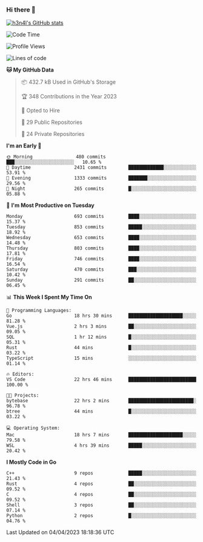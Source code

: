 ### Hi there 👋

[![h3n4l's GitHub stats](https://github-readme-stats.vercel.app/api?username=h3n4l&count_private=true&show_icons=true&theme=radical)](https://github.com/h3n4l/github-readme-stats)

<!--START_SECTION:waka-->
![Code Time](http://img.shields.io/badge/Code%20Time-1%2C104%20hrs%2037%20mins-blue)

![Profile Views](http://img.shields.io/badge/Profile%20Views-0-blue)

![Lines of code](https://img.shields.io/badge/From%20Hello%20World%20I%27ve%20Written-2.7%20million%20lines%20of%20code-blue)

**🐱 My GitHub Data** 

> 📦 432.7 kB Used in GitHub's Storage 
 > 
> 🏆 348 Contributions in the Year 2023
 > 
> 💼 Opted to Hire
 > 
> 📜 29 Public Repositories 
 > 
> 🔑 24 Private Repositories 
 > 
**I'm an Early 🐤** 

```text
🌞 Morning                480 commits         ███░░░░░░░░░░░░░░░░░░░░░░   10.65 % 
🌆 Daytime                2431 commits        █████████████░░░░░░░░░░░░   53.91 % 
🌃 Evening                1333 commits        ███████░░░░░░░░░░░░░░░░░░   29.56 % 
🌙 Night                  265 commits         █░░░░░░░░░░░░░░░░░░░░░░░░   05.88 % 
```
📅 **I'm Most Productive on Tuesday** 

```text
Monday                   693 commits         ████░░░░░░░░░░░░░░░░░░░░░   15.37 % 
Tuesday                  853 commits         █████░░░░░░░░░░░░░░░░░░░░   18.92 % 
Wednesday                653 commits         ████░░░░░░░░░░░░░░░░░░░░░   14.48 % 
Thursday                 803 commits         ████░░░░░░░░░░░░░░░░░░░░░   17.81 % 
Friday                   746 commits         ████░░░░░░░░░░░░░░░░░░░░░   16.54 % 
Saturday                 470 commits         ███░░░░░░░░░░░░░░░░░░░░░░   10.42 % 
Sunday                   291 commits         ██░░░░░░░░░░░░░░░░░░░░░░░   06.45 % 
```


📊 **This Week I Spent My Time On** 

```text
💬 Programming Languages: 
Go                       18 hrs 30 mins      ████████████████████░░░░░   81.28 % 
Vue.js                   2 hrs 3 mins        ██░░░░░░░░░░░░░░░░░░░░░░░   09.05 % 
SQL                      1 hr 12 mins        █░░░░░░░░░░░░░░░░░░░░░░░░   05.31 % 
Rust                     44 mins             █░░░░░░░░░░░░░░░░░░░░░░░░   03.22 % 
TypeScript               15 mins             ░░░░░░░░░░░░░░░░░░░░░░░░░   01.14 % 

🔥 Editors: 
VS Code                  22 hrs 46 mins      █████████████████████████   100.00 % 

🐱‍💻 Projects: 
bytebase                 22 hrs 2 mins       ████████████████████████░   96.78 % 
btree                    44 mins             █░░░░░░░░░░░░░░░░░░░░░░░░   03.22 % 

💻 Operating System: 
Mac                      18 hrs 7 mins       ████████████████████░░░░░   79.58 % 
WSL                      4 hrs 39 mins       █████░░░░░░░░░░░░░░░░░░░░   20.42 % 
```

**I Mostly Code in Go** 

```text
C++                      9 repos             █████░░░░░░░░░░░░░░░░░░░░   21.43 % 
Rust                     4 repos             ██░░░░░░░░░░░░░░░░░░░░░░░   09.52 % 
C                        4 repos             ██░░░░░░░░░░░░░░░░░░░░░░░   09.52 % 
Shell                    3 repos             ██░░░░░░░░░░░░░░░░░░░░░░░   07.14 % 
Python                   2 repos             █░░░░░░░░░░░░░░░░░░░░░░░░   04.76 % 
```




 Last Updated on 04/04/2023 18:18:36 UTC
<!--END_SECTION:waka-->

